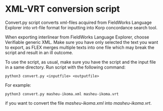 # XML-VRT conversion script

Convert.py script converts xml-files acquired from FieldWorks Language Explorer into vrt-file format for inputting into Korp concordance search tool.

When exporting interlinear from FieldWorks Language Explorer, choose Verifiable generic XML. Make sure you have
only selected the text you want to export, as FLEX merges multiple texts into one file which may break the script and
result in an ill outcome.

To use the script, as usual, make sure you have the script and the input file in a same directory.
Run script with the following command:

`python3 convert.py <inputfile> <outputfile>`

For example:

`python3 convert.py masheu-ikoma.xml masheu-ikoma.vrt`

if you want to convert the file *masheu-ikoma.xml* into *masheu-ikoma.vrt*.
